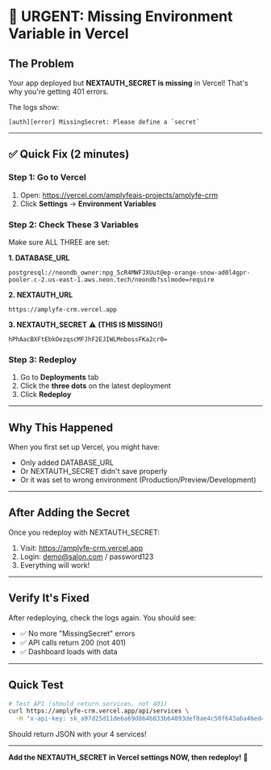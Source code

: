 # 🚨 URGENT: Missing Environment Variable in Vercel

## The Problem

Your app deployed but **NEXTAUTH_SECRET is missing** in Vercel! That's why you're getting 401 errors.

The logs show:
```
[auth][error] MissingSecret: Please define a `secret`
```

---

## ✅ Quick Fix (2 minutes)

### Step 1: Go to Vercel
1. Open: https://vercel.com/amplyfeais-projects/amplyfe-crm
2. Click **Settings** → **Environment Variables**

### Step 2: Check These 3 Variables

Make sure ALL THREE are set:

**1. DATABASE_URL**
```
postgresql://neondb_owner:npg_5cR4MWFJXUut@ep-orange-snow-ad0l4gpr-pooler.c-2.us-east-1.aws.neon.tech/neondb?sslmode=require
```

**2. NEXTAUTH_URL**
```
https://amplyfe-crm.vercel.app
```

**3. NEXTAUTH_SECRET** ⚠️ **(THIS IS MISSING!)**
```
hPhAacBXFtEbkOezqscMFJhF2EJIWLMnbossFKa2cr0=
```

### Step 3: Redeploy
1. Go to **Deployments** tab
2. Click the **three dots** on the latest deployment
3. Click **Redeploy**

---

## Why This Happened

When you first set up Vercel, you might have:
- Only added DATABASE_URL
- Or NEXTAUTH_SECRET didn't save properly
- Or it was set to wrong environment (Production/Preview/Development)

---

## After Adding the Secret

Once you redeploy with NEXTAUTH_SECRET:

1. Visit: https://amplyfe-crm.vercel.app
2. Login: demo@salon.com / password123
3. Everything will work!

---

## Verify It's Fixed

After redeploying, check the logs again. You should see:
- ✅ No more "MissingSecret" errors
- ✅ API calls return 200 (not 401)
- ✅ Dashboard loads with data

---

## Quick Test

```bash
# Test API (should return services, not 401)
curl https://amplyfe-crm.vercel.app/api/services \
  -H "x-api-key: sk_a97d25d11de6a69d864b833b64093def8ae4c50f643a6a46ed4f7c4d9f68946e"
```

Should return JSON with your 4 services!

---

**Add the NEXTAUTH_SECRET in Vercel settings NOW, then redeploy!** 🚀
